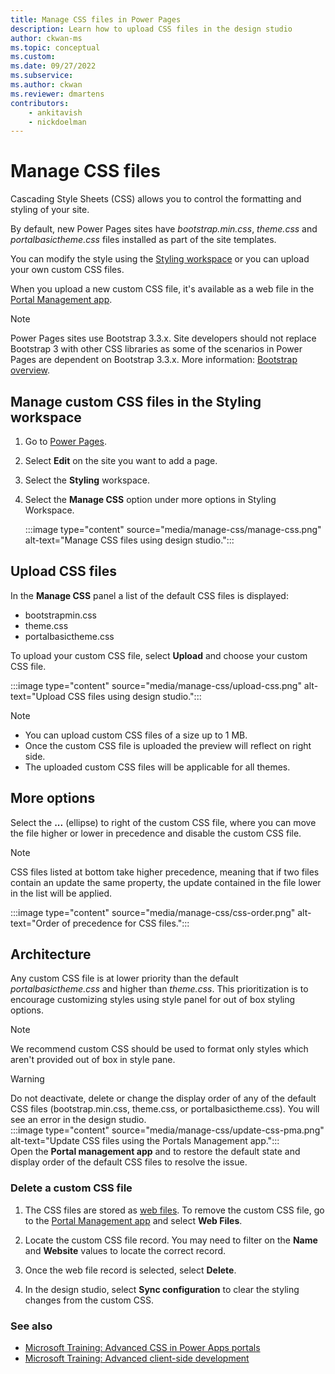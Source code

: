 ```yaml
---
title: Manage CSS files in Power Pages
description: Learn how to upload CSS files in the design studio
author: ckwan-ms
ms.topic: conceptual
ms.custom: 
ms.date: 09/27/2022
ms.subservice:
ms.author: ckwan
ms.reviewer: dmartens
contributors:
    - ankitavish
    - nickdoelman
---
```


# Manage CSS files

Cascading Style Sheets (CSS) allows you to control the formatting and styling of your site. 

By default, new Power Pages sites have *bootstrap.min.css*, *theme.css* and *portalbasictheme.css* files installed as part of the site templates. 

You can modify the style using the [Styling workspace](../getting-started/style-site.md) or you can upload your own custom CSS files. 

When you upload a new custom CSS file, it's available as a web file in the [Portal Management app](portal-management-app.md).

> [!NOTE]
> Power Pages sites use Bootstrap 3.3.x. Site developers should not replace Bootstrap 3 with other CSS libraries as some of the scenarios in Power Pages are dependent on Bootstrap 3.3.x. More information: [Bootstrap overview](bootstrap-overview.md).

## Manage custom CSS files in the Styling workspace

1. Go to [Power Pages](https://make.powerpages.microsoft.com/).

1. Select **Edit** on the site you want to add a page.

1. Select the **Styling** workspace.

1. Select the **Manage CSS** option under more options in Styling Workspace. 

    :::image type="content" source="media/manage-css/manage-css.png" alt-text="Manage CSS files using design studio.":::

## Upload CSS files

In the **Manage CSS** panel a list of the default CSS files is displayed:

- bootstrapmin.css
- theme.css
- portalbasictheme.css

To upload your custom CSS file, select **Upload** and choose your custom CSS file.

:::image type="content" source="media/manage-css/upload-css.png" alt-text="Upload CSS files using design studio.":::

> [!NOTE]
> - You can upload custom CSS files of a size up to 1 MB.
> - Once the custom CSS file is uploaded the preview will reflect on right side.
> - The uploaded custom CSS files will be applicable for all themes.

## More options

Select the **...** (ellipse) to right of the custom CSS file, where you can move the file higher or lower in precedence and disable the custom CSS file.

> [!NOTE]
> CSS files listed at bottom take higher precedence, meaning that if two files contain an update the same property, the update contained in the file lower in the list will be applied.

:::image type="content" source="media/manage-css/css-order.png" alt-text="Order of precedence for CSS files.":::

## Architecture

Any custom CSS file is at lower priority than the default *portalbasictheme.css* and higher than *theme.css*. This prioritization is to encourage customizing styles using style panel for out of box styling options.

> [!NOTE]
> We recommend custom CSS should be used to format only styles which aren't provided out of box in style pane.

> [!WARNING]
> Do not deactivate, delete or change the display order of any of the default CSS files (bootstrap.min.css, theme.css, or portalbasictheme.css). You will see an error in the design studio.<br />
> :::image type="content" source="media/manage-css/update-css-pma.png" alt-text="Update CSS files using the Portals Management app."::: <br />
> Open the **Portal management app** and to restore the default state and display order of the default CSS files to resolve the issue.

### Delete a custom CSS file

1. The CSS files are stored as [web files](advanced-config.md#web-files). To remove the custom CSS file, go to the [Portal Management app](portal-management-app.md) and select **Web Files**. 

1. Locate the custom CSS file record. You may need to filter on the **Name** and **Website** values to locate the correct record.

1. Once the web file record is selected, select **Delete**.

1. In the design studio, select **Sync configuration** to clear the styling changes from the custom CSS.

### See also

- [Microsoft Training: Advanced CSS in Power Apps portals](/learn/modules/extend-power-app-portals/4-portal-css)
- [Microsoft Training: Advanced client-side development](/learn/modules/extend-power-app-portals/5-advanced-portal-development)
